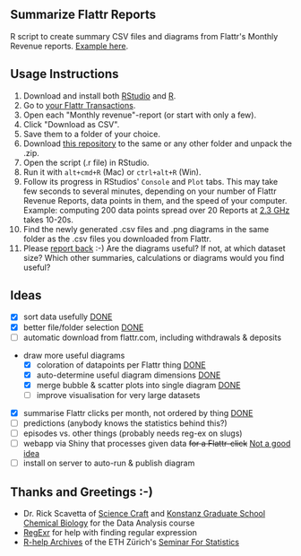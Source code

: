 Summarize Flattr Reports
---
R script to create summary CSV files and diagrams from Flattr's Monthly Revenue reports. [Example here](http://www.konscience.de/uber-uns/#flattr-auswertung).

Usage Instructions
---
1. Download and install both [RStudio](http://www.rstudio.com/products/rstudio/download/) and [R](http://cran.rstudio.com/).
1. Go to [your Flattr Transactions](https://flattr.com/dashboard/transactions).
  1. Open each "Monthly revenue"-report (or start with only a few).
  1. Click "Download as CSV".
  1. Save them to a folder of your choice.
1. Download [this repository](https://github.com/KonScience/Summarize-Flattr-Reports/archive/master.zip) to the same or any other folder and unpack the .zip.
  1. Open the script (.r file) in RStudio.
  1. Run it with `alt+cmd+R` (Mac) or `ctrl+alt+R` (Win).
  1. Follow its progress in RStudios' `Console` and `Plot` tabs. This may take few seconds to several minutes, depending on your number of Flattr Revenue Reports, data points in them, and the speed of your computer. Example: computing 200 data points spread over 20 Reports at [2.3 GHz](http://www.everymac.com/systems/apple/macbook_pro/specs/macbook-pro-core-i5-2.3-13-early-2011-unibody-thunderbolt-specs.html) takes 10-20s.
  1. Find the newly generated .csv files and .png diagrams in the same folder as the .csv files you downloaded from Flattr.
1. Please [report back](https://github.com/KonScience/Summarize-Flattr-Reports/issues/new) :-) Are the diagrams useful? If not, at which dataset size? Which other summaries, calculations or diagrams would you find useful?

Ideas
---
- [x] sort data usefully [DONE](https://github.com/KonScience/Summarize-Flattr-Reports/pull/1)
- [x] better file/folder selection [DONE](https://github.com/KonScience/Summarize-Flattr-Reports/commit/c4b8f15d4d0bdb8001b3a7255bb71077e76b8638)
- [ ] automatic download from flattr.com, including withdrawals & deposits
- draw more useful diagrams
  - [x] coloration of datapoints per Flattr thing [DONE](https://github.com/KonScience/Summarize-Flattr-Reports/commit/1e5ddef18fa89015688f3b9d3dc30db35c2b8652?diff=unified#diff-aecf3d2d8db8e5ca05c6f01653041e00L68)
  - [x] auto-determine useful diagram dimensions [DONE](https://github.com/KonScience/Summarize-Flattr-Reports/commit/3ad233725442802cebed5d4b0d8aea757a002fed)
  - [x] merge bubble & scatter plots into single diagram  [DONE](https://github.com/KonScience/Summarize-Flattr-Reports/commit/4f5f6011f8ace2f92d7e3bd47a65ad4922c586b0)
  - [ ] improve visualisation for very large datasets
- [x] summarise Flattr clicks per month, not ordered by thing [DONE](https://github.com/KonScience/Summarize-Flattr-Reports/commit/000f9f18bba90586aa47155dbdcea4448680fff9)
- [ ] predictions (anybody knows the statistics behind this?)
- [ ] episodes vs. other things (probably needs reg-ex on slugs)
- [ ] webapp via Shiny that processes given data ~~for a Flattr-click~~ [Not a good idea](https://stackoverflow.com/questions/8971918/using-flattr-as-paywall)
- [ ] install on server to auto-run & publish diagram 

Thanks and Greetings :-)
---
- Dr. Rick Scavetta of [Science Craft](http://www.science-craft.com/) and  [Konstanz Graduate School Chemical Biology](http://www.chembiol.uni-konstanz.de/) for the Data Analysis course
- [RegExr](http://www.regexr.com/) for help with finding regular expression
- [R-help Archives](https://stat.ethz.ch/pipermail/r-help/) of the ETH Zürich's [Seminar For Statistics](https://stat.ethz.ch/)
